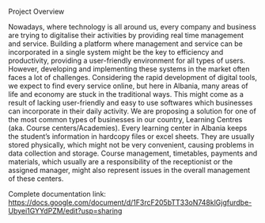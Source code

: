 Project Overview

Nowadays, where technology is all around us, every company and business are trying to digitalise their activities by providing real time management and service. Building a platform where management and service can be incorporated in a single system might be the key to efficiency and productivity, providing a user-friendly environment for all types of users. However, developing and implementing these systems in the market often faces a lot of challenges.
Considering the rapid development of digital tools, we expect to find every service online, but here in Albania, many areas of life and economy are stuck in the traditional ways. This might come as a result of lacking user-friendly and easy to use softwares which businesses can incorporate in their daily activity.
We are proposing a solution for one of the most common types of businesses in our country, Learning Centres (aka. Course centers/Academies). Every learning center in Albania keeps the student’s information in hardcopy files or excel sheets. They are usually stored physically, which might not be very convenient, causing problems in data collection and storage. Course management, timetables, payments and materials, which usually are a responsibility of the receptionist or the assigned manager, might also represent issues in the overall management of these centers.



Complete documentation link: https://docs.google.com/document/d/1F3rcF205bTT33oN748klGjgfurdbe-Ubyei1GYYdPZM/edit?usp=sharing




